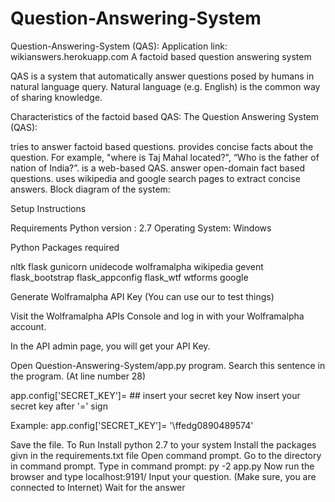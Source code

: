 # Question-Answering-System


Question-Answering-System (QAS):
Application link: wikianswers.herokuapp.com
A factoid based question answering system



QAS is a system that automatically answer questions posed by humans in natural language query. Natural language (e.g. English) is the common way of sharing knowledge.

Characteristics of the factoid based QAS:
The Question Answering System (QAS):

tries to answer factoid based questions.
provides concise facts about the question. For example, "where is Taj Mahal located?", “Who is the father of nation of India?”.
is a web-based QAS.
answer open-domain fact based questions.
uses wikipedia and google search pages to extract concise answers.
Block diagram of the system:


Setup Instructions

Requirements
Python version : 2.7
Operating System: Windows

Python Packages required

nltk
flask
gunicorn
unidecode
wolframalpha
wikipedia
gevent
flask_bootstrap
flask_appconfig
flask_wtf
wtforms
google

Generate Wolframalpha API Key (You can use our to test things)

Visit the Wolframalpha APIs Console and log in with your Wolframalpha account.

In the API admin page, you will get your API Key.

Open Question-Answering-System/app.py program. Search this sentence in the program. (At line number 28)

app.config['SECRET_KEY']= ## insert your secret key
Now insert your secret key after '=' sign

Example: app.config['SECRET_KEY']= '\\ffedg0890489574'

Save the file.
To Run
Install python 2.7 to your system
Install the packages givn in the requirements.txt file
Open command prompt.
Go to the directory in command prompt.
Type in command prompt:
py -2 app.py
Now run the browser and type localhost:9191/
Input your question. (Make sure, you are connected to Internet)
Wait for the answer
